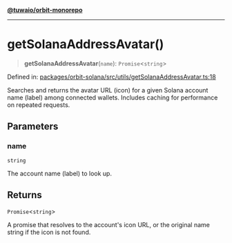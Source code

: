[**@tuwaio/orbit-monorepo**](../../../README.md)

***

# getSolanaAddressAvatar()

> **getSolanaAddressAvatar**(`name`): `Promise`\<`string`\>

Defined in: [packages/orbit-solana/src/utils/getSolanaAddressAvatar.ts:18](https://github.com/TuwaIO/orbit/blob/fcf1335e65144c0118c68edf3decad829e18a2e4/packages/orbit-solana/src/utils/getSolanaAddressAvatar.ts#L18)

Searches and returns the avatar URL (icon) for a given Solana account name (label)
among connected wallets. Includes caching for performance on repeated requests.

## Parameters

### name

`string`

The account name (label) to look up.

## Returns

`Promise`\<`string`\>

A promise that resolves to the account's icon URL, or the original name string if the icon is not found.
